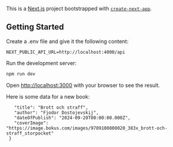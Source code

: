 This is a [Next.js](https://nextjs.org) project bootstrapped with [`create-next-app`](https://nextjs.org/docs/app/api-reference/cli/create-next-app).

## Getting Started

Create a .env file and give it the following content:

```
NEXT_PUBLIC_API_URL=http://localhost:4000/api
```

Run the development server:

```bash
npm run dev
```

Open [http://localhost:3000](http://localhost:3000) with your browser to see the result.

Here is some data for a new book:

```{
   "title": "Brott och straff",
   "author": "Fjodor Dostojevskij",
   "dateOfPublish": "2024-09-20T00:00:00.000Z",
   "coverImage": "https://image.bokus.com/images/9789100808020_383x_brott-och-straff_storpocket"
 }
```
